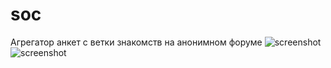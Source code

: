 # soc
Агрегатор анкет с ветки знакомств на анонимном форуме
![screenshot](https://github.com/grigoryMovchan/soc/blob/master/screenshots/list.png)
![screenshot](https://github.com/grigoryMovchan/soc/blob/master/screenshots/profil.png)
